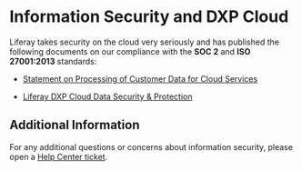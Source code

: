 # Information Security and DXP Cloud

Liferay takes security on the cloud very seriously and has published the following documents on our compliance with the **SOC 2** and **ISO 27001:2013** standards:

-   [Statement on Processing of Customer Data for Cloud Services](https://www.liferay.com/legal/cloud-services-data)

-   [Liferay DXP Cloud Data Security & Protection](https://www.liferay.com/documents/10182/3292406/Liferay+DXP+Cloud+Data+Security+and+Protection.pdf/78ce7065-9787-1fb2-9c7b-6d7c13f4a3e6?t=1564674972483)

## Additional Information

For any additional questions or concerns about information security, please open a [Help Center ticket](https://liferay-support.zendesk.com/agent/).
